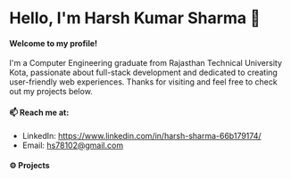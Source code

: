 # Hello, I'm Harsh Kumar Sharma 👋
#### Welcome to my profile! 
I'm a Computer Engineering graduate from Rajasthan Technical University Kota, passionate about full-stack development and dedicated to creating user-friendly web experiences. Thanks for visiting and feel free to check out my projects below.

#### 📫 Reach me at:
- LinkedIn: https://www.linkedin.com/in/harsh-sharma-66b179174/
- Email: hs78102@gmail.com

<h4 align="left">⚙️ Projects</h4>
<div align="center">

